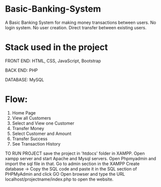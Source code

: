 # Basic-Banking-System

A Basic Banking System for making money transactions between users.
No login system. No user creation. 
Direct transfer between existing users.

# Stack used in the project
FRONT END: HTML, CSS, JavaScript, Bootstrap

BACK END: PHP

DATABASE: MySQL

# Flow:
1. Home Page 
2. View all Customers 
3. Select and View one Customer 
4. Transfer Money 
5. Select Customer and Amount
6. Transfer Success
7. See Transaction History

TO RUN PROJECT save the project in 'htdocs' folder in XAMPP. 
Open xampp server and start Apache and Mysql servers.
Open Phpmyadmin and import the sql file in that.
Go to admin section in the XAMPP
Create database -> Copy the SQL code and paste it in the SQL section of PHPMyAdmin and click GO
Open browser and type the URL localhost/projectname/index.php to open the website.
